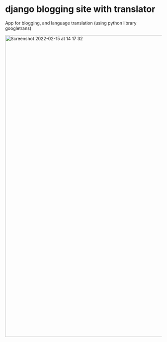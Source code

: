 # django blogging site with translator
 
App for blogging, and language translation (using python library googletrans)

<img width="968" alt="Screenshot 2022-02-15 at 14 17 32" src="https://user-images.githubusercontent.com/76489213/154060794-bca07063-8bec-4cc3-9e72-47c1dad20fbb.png">
